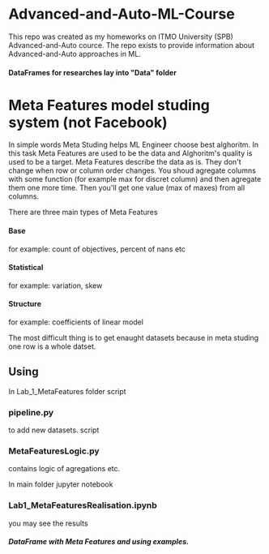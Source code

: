 # Advanced-and-Auto-ML-Course

This repo was created as my homeworks on ITMO University (SPB) Advanced-and-Auto cource.
The repo exists to provide information about Advanced-and-Auto approaches in ML.

#### DataFrames for researches lay into "Data" folder

# Meta Features model studing system (not Facebook)

In simple words Meta Studing helps ML Engineer choose best alghoritm. In this task Meta Features are used to be the data and Alghoritm's quality is used to be a target.
Meta Features describe the data as is. They don't change when row or column order changes.
You shoud agregate columns with some function (for example max for discret column) and then agregate them one more time. Then you'll get one value (max of maxes) from all columns.

There are three main types of Meta Features

#### Base
for example: count of objectives, percent of nans etc
#### Statistical
for example: variation, skew
#### Structure
for example: coefficients of linear model

The most difficult thing is to get enaught datasets because in meta studing one row is a whole datset.

## Using 

In Lab_1_MetaFeatures folder 
script 
### pipeline.py 
to add new datasets.
script
### MetaFeaturesLogic.py
contains logic of agregations etc.

In main folder
jupyter notebook 
### Lab1_MetaFeaturesRealisation.ipynb
you may see the results
##### DataFrame with Meta Features and using examples.
